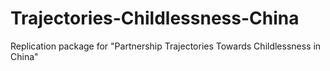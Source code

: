 # Trajectories-Childlessness-China
Replication package for "Partnership Trajectories Towards Childlessness in China"
